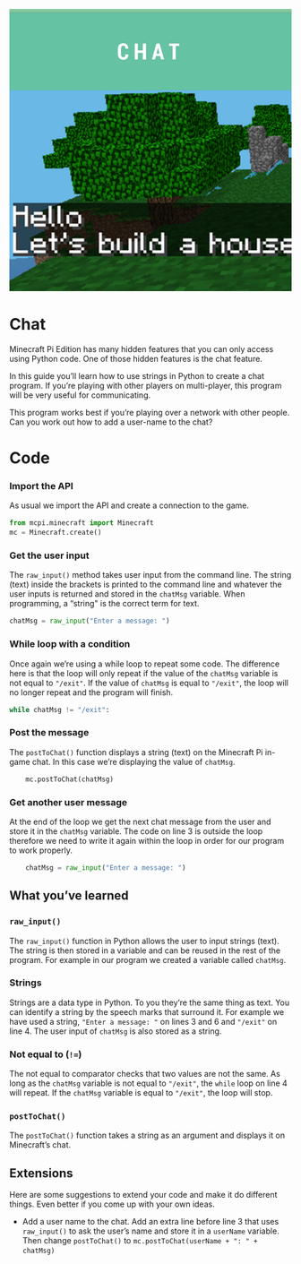 <div class="intro">

![title cover](/images/covers/4.png)

# Chat

Minecraft Pi Edition has many hidden features that you can only access using Python code. One of those hidden features is the chat feature.

In this guide you’ll learn how to use strings in Python to create a chat program. If you’re playing with other players on multi-player, this program will be very useful for communicating.

This program works best if you’re playing over a network with other people. Can you work out how to add a user-name to the chat?

</div>
<div class="recipe-code">

# Code

<div class="recipe-code-section">

### Import the API

As usual we import the API and create a connection to the game.

```py
from mcpi.minecraft import Minecraft
mc = Minecraft.create()
```

</div>
<div class="recipe-code-section">

### Get the user input

The `raw_input()` method takes user input from the command line. The string (text) inside the brackets is printed to the command line and whatever the user inputs is returned and stored in the `chatMsg` variable. When programming, a “string" is the correct term for text.

```py
chatMsg = raw_input("Enter a message: ")
```

</div>
<div class="recipe-code-section">

### While loop with a condition

Once again we’re using a while loop to repeat some code. The difference here is that the loop will only repeat if the value of the `chatMsg` variable is not equal to `"/exit"`. If the value of `chatMsg` is equal to `"/exit"`, the loop will no longer repeat and the program will finish.

```py
while chatMsg != "/exit":
```

</div>
<div class="recipe-code-section">

### Post the message

The `postToChat()` function displays a string (text) on the Minecraft Pi in-game chat. In this case we’re displaying the value of `chatMsg`.

```py
    mc.postToChat(chatMsg)
```

</div>
<div class="recipe-code-section">

### Get another user message

At the end of the loop we get the next chat message from the user and store it in the `chatMsg` variable. The code on line 3 is outside the loop therefore we need to write it again within the loop in order for our program to work properly.

```py
    chatMsg = raw_input("Enter a message: ")
```
</div>
</div>
<div class="summary">
<div class="what-youve-learned">

## What you’ve learned

### `raw_input()`

The `raw_input()` function in Python allows the user to input strings (text). The string is then stored in a variable and can be reused in the rest of the program. For example in our program we created a variable called `chatMsg`.

### Strings

Strings are a data type in Python. To you they’re the same thing as text. You can identify a string by the speech marks that surround it. For example we have used a string, `"Enter a message: "` on lines 3 and 6 and `"/exit"` on line 4. The user input of `chatMsg` is also stored as a string.

### Not equal to (`!=`)

The not equal to comparator checks that two values are not the same. As long as the `chatMsg` variable is not equal to `"/exit"`, the `while` loop on line 4 will repeat. If the `chatMsg` variable is equal to `"/exit"`, the loop will stop.

### `postToChat()`

The `postToChat()` function takes a string as an argument and displays it on Minecraft’s chat.

</div>

<div class="extension">

## Extensions

Here are some suggestions to extend your code and make it do different things. Even better if you come up with your own ideas.

* Add a user name to the chat. Add an extra line before line 3 that uses `raw_input()` to ask the user’s name and store it in a `userName` variable. Then change `postToChat()` to `mc.postToChat(userName + ": " + chatMsg)`

</div>
</div>